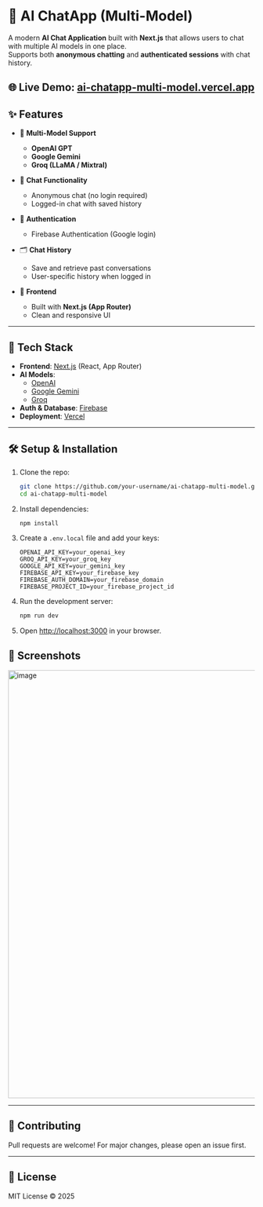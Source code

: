 
# 🤖 AI ChatApp (Multi-Model)

A modern **AI Chat Application** built with **Next.js** that allows users to chat with multiple AI models in one place.  
Supports both **anonymous chatting** and **authenticated sessions** with chat history.  

🌐 **Live Demo**: [ai-chatapp-multi-model.vercel.app](https://ai-chatapp-multi-model.vercel.app/)
---

## ✨ Features

- 🔄 **Multi-Model Support**  
   - **OpenAI GPT**  
   - **Google Gemini**  
   - **Groq (LLaMA / Mixtral)**  

- 💬 **Chat Functionality**  
   - Anonymous chat (no login required)  
   - Logged-in chat with saved history  

- 🔐 **Authentication**  
   - Firebase Authentication (Google login)  

- 🗂 **Chat History**  
   - Save and retrieve past conversations  
   - User-specific history when logged in  

- 🎨 **Frontend**  
   - Built with **Next.js (App Router)**  
   - Clean and responsive UI  

---

## 🚀 Tech Stack

- **Frontend**: [Next.js](https://nextjs.org/) (React, App Router)  
- **AI Models**:  
  - [OpenAI](https://platform.openai.com/)  
  - [Google Gemini](https://ai.google.dev/)  
  - [Groq](https://groq.com/)  
- **Auth & Database**: [Firebase](https://firebase.google.com/)  
- **Deployment**: [Vercel](https://vercel.com/)  

---

## 🛠 Setup & Installation

1. Clone the repo:  
   ```bash
   git clone https://github.com/your-username/ai-chatapp-multi-model.git
   cd ai-chatapp-multi-model
   ```

2. Install dependencies:  
   ```bash
   npm install
   ```

3. Create a `.env.local` file and add your keys:  
   ```env
   OPENAI_API_KEY=your_openai_key
   GROQ_API_KEY=your_groq_key
   GOOGLE_API_KEY=your_gemini_key
   FIREBASE_API_KEY=your_firebase_key
   FIREBASE_AUTH_DOMAIN=your_firebase_domain
   FIREBASE_PROJECT_ID=your_firebase_project_id
   ```

4. Run the development server:  
   ```bash
   npm run dev
   ```

5. Open [http://localhost:3000](http://localhost:3000) in your browser.  


## 📸 Screenshots  

<img width="1920" height="872" alt="image" src="https://github.com/user-attachments/assets/918d37ae-a07d-492c-8495-42475070f48d" />

---

## 🙌 Contributing  

Pull requests are welcome! For major changes, please open an issue first.  

---

## 📄 License  

MIT License © 2025  
